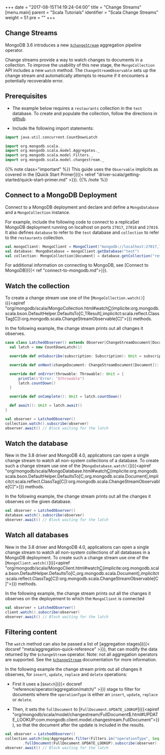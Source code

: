 +++
date = "2017-08-15T14:19:24-04:00"
title = "Change Streams"
[menu.main]
  parent = "Scala Tutorials"
  identifier = "Scala Change Streams"
  weight = 51
  pre = "<i class='fa'></i>"
+++

## Change Streams

MongoDB 3.6 introduces a new [`$changeStream`](http://dochub.mongodb.org/core/changestreams) aggregation pipeline
operator.

Change streams provide a way to watch changes to documents in a collection. To improve the usability of this new stage, the 
`MongoCollection` API includes a new `watch` method. The `ChangeStreamObservable` sets up the change stream and automatically attempts 
to resume if it encounters a potentially recoverable error.

## Prerequisites

- The example below requires a ``restaurants`` collection in the ``test`` database. To create and populate the collection, follow the directions in [github](https://github.com/mongodb/docs-assets/tree/drivers).

- Include the following import statements:

```scala
import java.util.concurrent.CountDownLatch

import org.mongodb.scala._
import org.mongodb.scala.model.Aggregates._
import org.mongodb.scala.model.Filters._
import org.mongodb.scala.model.changestream._
```

{{% note class="important" %}}
This guide uses the `Observable` implicits as covered in the [Quick Start Primer]({{< relref "driver-scala/getting-started/quick-start-primer.md" >}}).
{{% /note %}}

## Connect to a MongoDB Deployment

Connect to a MongoDB deployment and declare and define a `MongoDatabase` and a `MongoCollection` instance.

For example, include the following code to connect to a replicaSet MongoDB deployment running on localhost on ports `27017`, `27018` and `27019`. 
It also defines `database` to refer to the `test` database and `collection` to refer to the `restaurants` collection.

```scala
val mongoClient: MongoClient = MongoClient("mongodb://localhost:27017,localhost:27018,localhost:27019")
val database: MongoDatabase = mongoClient.getDatabase("test")
val collection: MongoCollection[Document] = database.getCollection("restaurants")
```

For additional information on connecting to MongoDB, see [Connect to MongoDB]({{< ref "connect-to-mongodb.md">}}).

## Watch the collection

To create a change stream use one of the [`MongoCollection.watch()`]({{<apiref "org/mongodb/scala/MongoCollection.html#watch[C](clientSession:org.mongodb.scala.ClientSession,pipeline:Seq[org.mongodb.scala.bson.conversions.Bson])(implicite:org.mongodb.scala.bson.DefaultHelper.DefaultsTo[C,TResult],implicitct:scala.reflect.ClassTag[C]):org.mongodb.scala.ChangeStreamObservable[C]">}}) methods.



In the following example, the change stream prints out all changes it observes.

```scala
case class LatchedObserver() extends Observer[ChangeStreamDocument[Document]] {
  val latch = new CountDownLatch(1)

  override def onSubscribe(subscription: Subscription): Unit = subscription.request(Long.MaxValue) // Request data

  override def onNext(changeDocument: ChangeStreamDocument[Document]): Unit = println(changeDocument)

  override def onError(throwable: Throwable): Unit = {
      println(s"Error: '$throwable")
      latch.countDown()
  }

  override def onComplete(): Unit = latch.countDown()

  def await(): Unit = latch.await()
}

val observer = LatchedObserver()
collection.watch().subscribe(observer)
observer.await() // Block waiting for the latch
```

## Watch the database

New in the 3.8 driver and MongoDB 4.0, applications can open a single change stream to watch all non-system collections of a database. To
create such a change stream use one of the [`MongoDatabase.watch()`]({{<apiref "org/mongodb/scala/MongoDatabase.html#watch[C]()(implicite:org.mongodb.scala.bson.DefaultHelper.DefaultsTo[C,org.mongodb.scala.Document],implicitct:scala.reflect.ClassTag[C]):org.mongodb.scala.ChangeStreamObservable[C]">}}) methods.

In the following example, the change stream prints out all the changes it observes on the given database.

```scala
val observer = LatchedObserver()
database.watch().subscribe(observer)
observer.await() // Block waiting for the latch
```

## Watch all databases

New in the 3.8 driver and MongoDB 4.0, applications can open a single change stream to watch all non-system collections of all databases 
in a MongoDB deployment. To create such a change stream use one of the 
[`MongoClient.watch()`]({{<apiref "org/mongodb/scala/MongoClient.html#watch[C]()(implicite:org.mongodb.scala.bson.DefaultHelper.DefaultsTo[C,org.mongodb.scala.Document],implicitct:scala.reflect.ClassTag[C]):org.mongodb.scala.ChangeStreamObservable[C]">}}) methods.

In the following example, the change stream prints out all the changes it observes on the deployement to which the `MongoClient` is
connected

```scala
val observer = LatchedObserver()
client.watch().subscribe(observer)
observer.await() // Block waiting for the latch
```

## Filtering content

The `watch` method can also be passed a list of [aggregation stages]({{< docsref "meta/aggregation-quick-reference" >}}), that can modify 
the data returned by the `$changeStream` operator. Note: not all aggregation operators are supported. See the 
[`$changeStream`](http://dochub.mongodb.org/core/changestreams) documentation for more information.

In the following example the change stream prints out all changes it observes, for `insert`, `update`, `replace` and `delete` operations:

- First it uses a [`$match`]({{< docsref "reference/operator/aggregation/match/" >}}) stage to filter for documents where the `operationType` 
is either an `insert`, `update`, `replace` or `delete`.

- Then, it sets the `fullDocument` to [`FullDocument.UPDATE_LOOKUP`]({{<apiref "org/mongodb/scala/model/changestream/FullDocument$.html#UPDATE_LOOKUP:com.mongodb.client.model.changestream.FullDocument">}}),
so that the document after the update is included in the results.

```scala
val observer = LatchedObserver()
collection.watch(Seq(Aggregates.filter(Filters.in("operationType", Seq("insert", "update", "replace", "delete")))))
        .fullDocument(FullDocument.UPDATE_LOOKUP).subscribe(observer)
observer.await() // Block waiting for the latch
```
